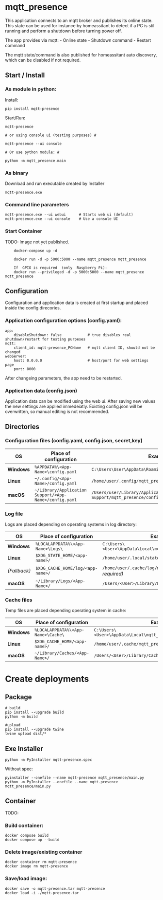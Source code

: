 # mqtt_presence

This application connects to an mqtt broker and publishes its online state.
This state can be used for instance by homeassitant to detect if a PC is stil running and perform a shutdown before turning power off.

The app provides via mqtt:
    - Online state
    - Shutdown command
    - Restart command


The mqtt state/command is also published for homeassitant auto discovery, which can be disabled if not required.


## Start / Install


### As module in python:
Install:

    pip install mqtt-presence

Start/Run:

    mqtt-presence 

    # or using console ui (testing purposes) # 

    mqtt-presence --ui console

    # Or use python module: #

    python -m mqtt_presence.main


### As binary
Download and run executable created by Installer

    mqtt-presence.exe


### Command line parameters

    mqtt-presence.exe --ui webui      # Starts web ui (default)
    mqtt-presence.exe --ui console    # Use a console UI


### Start Container
TODO: Image not yet published.

        docker-compose up -d

        docker run -d -p 5000:5000 --name mqtt_presence mqtt_presence
        
        If  GPIO is required  (only  Raspberry Pi):
        docker run --privileged -d -p 5000:5000 --name mqtt_presence mqtt_presence



## Configuration

Configuration and application data is created at first startup and placed inside the config direcories.


### Application configuration options (config.yaml):
    
    app:
        disableShutdown: false            # true disables real shutdown/restart for testing purpeses
    mqtt:
        client_id: mqtt-presence_PCName   # mqtt client ID, should not be changed
    webServer:
        host: 0.0.0.0                     # host/port for web settings page
        port: 8000

After changeing parameters, the app need to be restarted.


### Application data (config.json)

Application data can be modified using the web ui. After saving new values the new settings are applied immedeiatly.
Existing config.json will be overwritten, so manual editing is not recommended.

## Directories

### Configuration files (config.yaml, config.json, secret,key)

| OS          | Place of configuration                                 | Examples                                                            |
| ----------- | ------------------------------------------------------ | ------------------------------------------------------------------- |
| **Windows** | `%APPDATA%\<App-Name>\config.yaml`                     | `C:\Users\User\AppData\Roaming\mqtt_presence\config.yaml`           |
| **Linux**   | `~/.config/<App-Name>/config.yaml`                     | `/home/user/.config/mqtt_presence/config.yaml`                      |
| **macOS**   | `~/Library/Application Support/<App-Name>/config.yaml` | `/Users/user/Library/Application Support/mqtt_presence/config.yaml` |




### Log file

Logs are placed depending on operating systems in log directory:

| OS             | Place of configuration            | Examples                                                      |
| -------------- | --------------------------------- | ------------------------------------------------------------- |
| **Windows**    | `%LOCALAPPDATA%\<App-Name>\Logs\` | `C:\Users\<User>\AppData\Local\mqtt_presence\Logs\app.log`    |
| **Linux**      | `$XDG_STATE_HOME/<app-name>/`     | `/home/user/.local/state/mqtt_presence/app.log`               |
| *(Fallback)*   | `$XDG_CACHE_HOME/log/<app-name>/` | `/home/user/.cache/log/mqtt_presence/app.log` *(if required)* |
| **macOS**      | `~/Library/Logs/<App-Name>/`      | `/Users/<User>/Library/Logs/mqtt_presence/app.log`            |




### Cache files

Temp files are placed depending operating system in cache:

| OS             | Place of configuration             | Examples                                                         |
| -------------- | ---------------------------------- | ---------------------------------------------------------------- |
| **Windows**    | `%LOCALAPPDATA%\<App-Name>\Cache\` | `C:\Users\<User>\AppData\Local\mqtt_presence\Cache\status.cache` |
| **Linux**      | `$XDG_CACHE_HOME/<app-name>/`      | `/home/user/.cache/mqtt_presence/status.cache`                   |
| **macOS**      | `~/Library/Caches/<App-Name>/`     | `/Users/<User>/Library/Caches/mqtt_presence/status.cache`        |




# Create deployments

## Package

    # build
    pip install --upgrade build
    python -m build

    #upload
    pip install --upgrade twine
    twine upload dist/*

## Exe Installer


    python -m PyInstaller mqtt-presence.spec

Without spec:

    pyinstaller --onefile --name mqtt-presence mqtt_presence/main.py
    python -m PyInstaller --onefile --name mqtt-presence mqtt_presence/main.py



## Container

TODO:

### Build container:
    docker compose build
    docker compose up --build


### Delete image/existing container
    docker container rm mqtt-presence
    docker image rm mqtt-presence


### Save/load image:
    docker save -o mqtt-presence.tar mqtt-presence
    docker load -i ./mqtt-presence.tar

